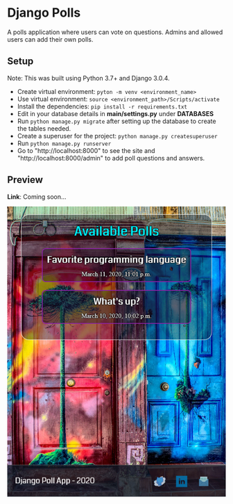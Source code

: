 # Django Polls

A polls application where users can vote on questions. Admins and allowed users can add their own polls.

## Setup

Note: This was built using Python 3.7+ and Django 3.0.4.

+ Create virtual environment: `pyton -m venv <environment_name>`
+ Use virtual environment: `source <environment_path>/Scripts/activate`
+ Install the dependencies: `pip install -r requirements.txt`
+ Edit in your database details in **main/settings.py** under **DATABASES**
+ Run `python manage.py migrate` after setting up the database to create the tables needed.
+ Create a superuser for the project: `python manage.py createsuperuser`
+ Run `python manage.py runserver`
+ Go to "http://localhost:8000" to see the site and "http://localhost:8000/admin" to add poll questions and answers.

## Preview

**Link**: Coming soon...

<p align="center">
    <img src="assets/preview.png">
</p>
